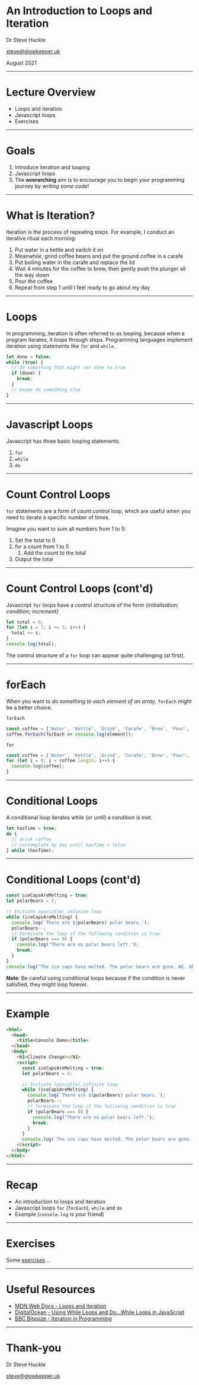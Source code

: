# An Introduction to Loops and Iteration

Dr Steve Huckle

steve@glowkeeper.uk

August 2021

- - -

# Lecture Overview

+ Loops and iteration
+ Javascript loops
+ Exercises

- - -

# Goals

1. Introduce iteration and looping
2. Javascript loops
3. The **overarching** aim is to encourage you to begin your programming journey by _writing some code_!

- - -

# What is Iteration?

Iteration is the process of repeating steps. For example, I conduct an iterative ritual each morning:

1. Put water in a kettle and switch it on
2. Meanwhile, grind coffee beans and put the ground coffee in a carafe
3. Put boiling water in the carafe and replace the lid
4. Wait 4 minutes for the coffee to brew, then gently push the plunger all the way down
5. Pour the coffee
6. Repeat from step 1 until I feel ready to go about my day

- - -

# Loops

In programming, iteration is often referred to as _looping_, because when a program iterates, it _loops_ through steps. Programming languages implement iteration using statements like `for` and `while`.

```javascript
let done = false;
while (true) {
  // do something that might set done to true
  if (done) {
    break;
  }
  // maybe do something else
}
```

- - -

# Javascript Loops

Javascript has three basic looping statements:

1. `for`
2. `while`
3. `do`

- - -

# Count Control Loops

`for` statements are a form of _count control_ loop, which are useful when you need to iterate a specific number of times.

Imagine you want to sum all numbers from 1 to 5:

1. Set the total to 0
2. for a count from 1 to 5
    1. Add the count to the total
3. Output the total

- - -

# Count Control Loops (cont'd)

Javascript `for` loops have a control structure of the form _{initialisation; condition; increment}_

```javascript
let total = 0;
for (let i = 1; i <= 5; i++) {
  total += i;
}
console.log(total);
```

The control structure of a `for` loop can appear quite challenging (at first).

- - -

# forEach

When you want to _do something to each element of an array_, `forEach` might be a better choice.

`forEach`

```javascript
const coffee = ['Water', 'Kettle', 'Grind', 'Carafe', 'Brew', 'Pour', 'Enjoy'];
coffee.forEach(forEach => console.log(element));
```

`for`

```javascript
const coffee = ['Water', 'Kettle', 'Grind', 'Carafe', 'Brew', 'Pour', 'Enjoy'];
for (let i = 0; i < coffee.length; i++) {
  console.log(coffee);
}
```

- - -

# Conditional Loops

A conditional loop iterates _while_ (or _until_) a condition is met.

```javascript
let hasTime = true;
do {
  // drink coffee
  // contemplate my day until hasTime = false
} while (hasTime);
```

- - -

# Conditional Loops (cont'd)

```javascript
const iceCapsAreMelting = true;
let polarBears = 5;

// Initiate (possible) infinite loop
while (iceCapsAreMelting) {
  console.log(`There are ${polarBears} polar bears.`);
  polarBears--;
  // Terminate the loop if the following condition is true
  if (polarBears === 0) {
    console.log("There are no polar bears left.");
    break;
  }
}
console.log("The ice caps have melted. The polar bears are gone. WE. ARE. DOOMED :(");
```

**Note**: Be careful using conditional loops because if the condition is never satisfied, they might loop forever.

- - -

# Example

```html
<html>
  <head>
    <title>Console Demo</title>
  </head>
  <body>
    <h1>Climate Change!</h1>
    <script>
      const iceCapsAreMelting = true;
      let polarBears = 5;

      // Initiate (possible) infinite loop
      while (iceCapsAreMelting) {
        console.log(`There are ${polarBears} polar bears.`);
        polarBears--;
        // Terminate the loop if the following condition is true
        if (polarBears === 0) {
          console.log("There are no polar bears left.");
          break;
        }
      }
      console.log(`The ice caps have melted. The polar bears are gone. We're doomed :(`);
    </script>
  </body>
</html>
```

- - -

# Recap

+ An introduction to loops and iteration
+ Javascript loops `for` (`forEach`), `while` and `do`
+ Example (`console.log` is your friend)

- - -

# Exercises

Some [exercises](../exercises/exercises.html)...

- - -

# Useful Resources

+ [MDN Web Docs - Loops and iteration](https://developer.mozilla.org/en-US/docs/Web/JavaScript/Guide/Loops_and_iteration)
+ [DigitalOcean - Using While Loops and Do...While Loops in JavaScript](https://www.digitalocean.com/community/tutorials/using-while-loops-and-do-while-loops-in-javascript)
+ [BBC Bitesize - Iteration in Programming](https://www.bbc.co.uk/bitesize/guides/z3khpv4/revision/7)

- - -

# Thank-you

Dr Steve Huckle

steve@glowkeeper.uk
